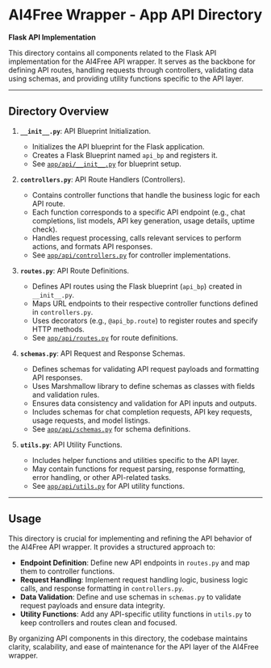 # AI4Free Wrapper - App API Directory

**Flask API Implementation**

This directory contains all components related to the Flask API implementation for the AI4Free API wrapper. It serves as the backbone for defining API routes, handling requests through controllers, validating data using schemas, and providing utility functions specific to the API layer.

---

## Directory Overview

1. **`__init__.py`**: API Blueprint Initialization.
   - Initializes the API blueprint for the Flask application.
   - Creates a Flask Blueprint named `api_bp` and registers it.
   - See [`app/api/__init__.py`](./__init__.py) for blueprint setup.

2. **`controllers.py`**: API Route Handlers (Controllers).
   - Contains controller functions that handle the business logic for each API route.
   - Each function corresponds to a specific API endpoint (e.g., chat completions, list models, API key generation, usage details, uptime check).
   - Handles request processing, calls relevant services to perform actions, and formats API responses.
   - See [`app/api/controllers.py`](./controllers.py) for controller implementations.

3. **`routes.py`**: API Route Definitions.
   - Defines API routes using the Flask blueprint (`api_bp`) created in `__init__.py`.
   - Maps URL endpoints to their respective controller functions defined in `controllers.py`.
   - Uses decorators (e.g., `@api_bp.route`) to register routes and specify HTTP methods.
   - See [`app/api/routes.py`](./routes.py) for route definitions.

4. **`schemas.py`**: API Request and Response Schemas.
   - Defines schemas for validating API request payloads and formatting API responses.
   - Uses Marshmallow library to define schemas as classes with fields and validation rules.
   - Ensures data consistency and validation for API inputs and outputs.
   - Includes schemas for chat completion requests, API key requests, usage requests, and model listings.
   - See [`app/api/schemas.py`](./schemas.py) for schema definitions.

5. **`utils.py`**: API Utility Functions.
   - Includes helper functions and utilities specific to the API layer.
   - May contain functions for request parsing, response formatting, error handling, or other API-related tasks.
   - See [`app/api/utils.py`](./utils.py) for API utility functions.

---

## Usage

This directory is crucial for implementing and refining the API behavior of the AI4Free API wrapper. It provides a structured approach to:

- **Endpoint Definition**: Define new API endpoints in `routes.py` and map them to controller functions.
- **Request Handling**: Implement request handling logic, business logic calls, and response formatting in `controllers.py`.
- **Data Validation**: Define and use schemas in `schemas.py` to validate request payloads and ensure data integrity.
- **Utility Functions**: Add any API-specific utility functions in `utils.py` to keep controllers and routes clean and focused.

By organizing API components in this directory, the codebase maintains clarity, scalability, and ease of maintenance for the API layer of the AI4Free wrapper.
